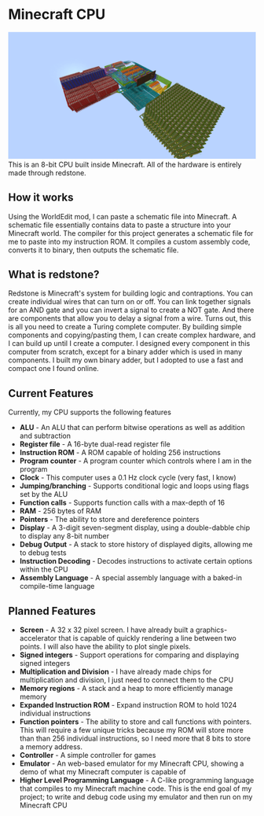 # Minecraft CPU
![alt text](./public/CPU.png)
This is an 8-bit CPU built inside Minecraft. All of the hardware is entirely made through redstone. 

## How it works
Using the WorldEdit mod, I can paste a schematic file into Minecraft. A schematic file essentially contains data to paste a structure into your Minecraft world. The compiler for this project generates a schematic file for me to paste into my instruction ROM. It compiles a custom assembly code, converts it to binary, then outputs the schematic file.

## What is redstone?
Redstone is Minecraft's system for building logic and contraptions. You can create individual wires that can turn on or off. You can link together signals for an AND gate and you can invert a signal to create a NOT gate. And there are components that allow you to delay a signal from a wire. Turns out, this is all you need to create a Turing complete computer. By building simple components and copying/pasting them, I can create complex hardware, and I can build up until I create a computer. I designed every component in this computer from scratch, except for a binary adder which is used in many components. I built my own binary adder, but I adopted to use a fast and compact one I found online.

## Current Features
Currently, my CPU supports the following features
- **ALU** -  An ALU that can perform bitwise operations as well as addition and subtraction
- **Register file** - A 16-byte dual-read register file
- **Instruction ROM** - A ROM capable of holding 256 instructions
- **Program counter** - A program counter which controls where I am in the program
- **Clock** - This computer uses a 0.1 Hz clock cycle (very fast, I know)
- **Jumping/branching** - Supports conditional logic and loops using flags set by the ALU
- **Function calls** - Supports function calls with a max-depth of 16
- **RAM** - 256 bytes of RAM
- **Pointers** - The ability to store and dereference pointers
- **Display** - A 3-digit seven-segment display, using a double-dabble chip to display any 8-bit number
- **Debug Output** - A stack to store history of displayed digits, allowing me to debug tests
- **Instruction Decoding** - Decodes instructions to activate certain options within the CPU
- **Assembly Language** - A special assembly language with a baked-in compile-time language

## Planned Features 
- **Screen** - A 32 x 32 pixel screen. I have already built a graphics-accelerator that is capable of quickly rendering a line between two points. I will also have the ability to plot single pixels.
- **Signed integers** - Support operations for comparing and displaying signed integers
- **Multiplication and Division** - I have already made chips for multiplication and division, I just need to connect them to the CPU
- **Memory regions** - A stack and a heap to more efficiently manage memory
- **Expanded Instruction ROM** - Expand instruction ROM to hold 1024 individual instructions
- **Function pointers** - The ability to store and call functions with pointers. This will require a few unique tricks because my ROM will store more than than 256 individual instructions, so I need more that 8 bits to store a memory address.
- **Controller** - A simple controller for games
- **Emulator** - An web-based emulator for my Minecraft CPU, showing a demo of what my Minecraft computer is capable of
- **Higher Level Programming Language** - A C-like programming language that compiles to my Minecraft machine code. This is the end goal of my project; to write and debug code using my emulator and then run on my Minecraft CPU
